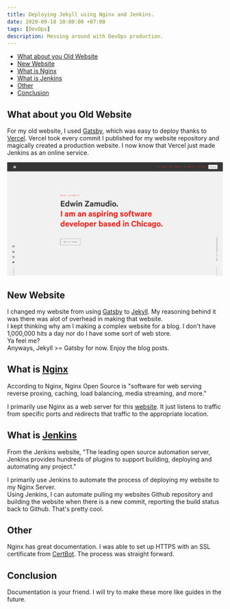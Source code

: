 ```yaml
---
title: Deploying Jekyll using Nginx and Jenkins.
date: 2020-09-18 10:00:00 +07:00
tags: [DevOps]
description: Messing around with DevOps production. 
---
```


- [What about you Old Website](#what-about-you-old-website)
- [New Website](#new-website)
- [What is Nginx](#what-is-nginx)
- [What is Jenkins](#what-is-jenkins)
- [Other](#other)
- [Conclusion](#conclusion)

What about you Old Website
---------------------

For my old website, I used [Gatsby](https://www.gatsbyjs.com), which was easy to deploy thanks to [Vercel](https://vercel.com).
Vercel took every commit I published for my website repository and magically created a production website.
I now know that Vercel just made Jenkins as an online service.

![Old website](old_web.png)

New Website
------------------------------------------------------

I changed my website from using [Gatsby](https://www.gatsbyjs.com) to [Jekyll](https://www.jekyll.com). My reasoning behind it was there was alot of overhead in making that website.  
I kept thinking why am I making a complex website for a blog.
I don't have 1,000,000 hits a day nor do I have some sort of web store.  
Ya feel me?  
Anyways, Jekyll >= Gatsby for now.
Enjoy the blog posts.

What is [Nginx](https://www.nginx.com)  
----------------------------------  

According to Nginx, Nginx Open Source is "software for web serving reverse proxing, caching, load balancing, media streaming, and more."

I primarily use Nginx as a web server for this [website](https://edwin.computer). It just listens to traffic from specific ports and redirects that traffic to the appropriate location.

What is [Jenkins](https://www.jenkins.com)
-----------------------------

From the Jenkins website, "The leading open source automation server, Jenkins provides hundreds of plugins to support building, deploying and automating any project."

I primarily use Jenkins to automate the process of deploying my website to my Nginx Server.  
Using Jenkins, I can automate pulling my websites Github repository and building the website when there is a new commit, reporting the build status back to Github. That's pretty cool.

Other
------------------------------

Nginx has great documentation. I was able to set up HTTPS with an SSL certificate from [CertBot](https://certbot.eff.org/). The process was straight forward.


Conclusion
------------------------------

Documentation is your friend. I will try to make these more like guides in the future.
